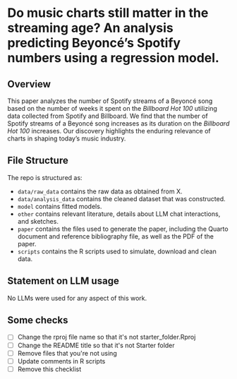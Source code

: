 # Do music charts still matter in the streaming age? An analysis predicting Beyoncé’s Spotify numbers using a regression model.

## Overview

This paper analyzes the number of Spotify streams of a Beyoncé song based on the number of weeks it spent on the *Billboard Hot 100* utilizing data collected from Spotify and Billboard. We find that the number of Spotify streams of a Beyoncé song increases as its duration on the *Billboard Hot 100* increases. Our discovery highlights the enduring relevance of charts in shaping today’s music industry.


## File Structure

The repo is structured as:

-   `data/raw_data` contains the raw data as obtained from X.
-   `data/analysis_data` contains the cleaned dataset that was constructed.
-   `model` contains fitted models. 
-   `other` contains relevant literature, details about LLM chat interactions, and sketches.
-   `paper` contains the files used to generate the paper, including the Quarto document and reference bibliography file, as well as the PDF of the paper. 
-   `scripts` contains the R scripts used to simulate, download and clean data.


## Statement on LLM usage

No LLMs were used for any aspect of this work.

## Some checks

- [ ] Change the rproj file name so that it's not starter_folder.Rproj
- [ ] Change the README title so that it's not Starter folder
- [ ] Remove files that you're not using
- [ ] Update comments in R scripts
- [ ] Remove this checklist
